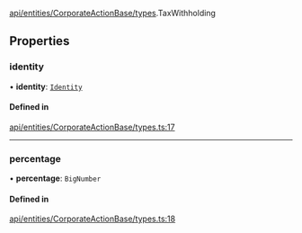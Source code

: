 [api/entities/CorporateActionBase/types](../../../../../Modules/API/Entities/CorporateActionBase/Types.md).TaxWithholding

## Properties

### identity

• **identity**: [`Identity`](../../../../../Classes/API/Entities/Identity/Identity.md)

#### Defined in

[api/entities/CorporateActionBase/types.ts:17](https://github.com/PolymeshAssociation/polymesh-sdk/blob/15be87e8/src/api/entities/CorporateActionBase/types.ts#L17)

___

### percentage

• **percentage**: `BigNumber`

#### Defined in

[api/entities/CorporateActionBase/types.ts:18](https://github.com/PolymeshAssociation/polymesh-sdk/blob/15be87e8/src/api/entities/CorporateActionBase/types.ts#L18)

